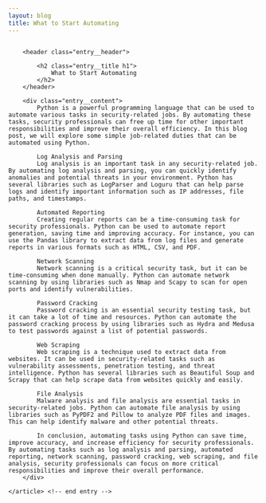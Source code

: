```yaml
---
layout: blog
title: What to Start Automating
---
```



<div id="main" class="s-content__main large-8 column">
    <article class="entry">

        <header class="entry__header">

            <h2 class="entry__title h1">
                What to Start Automating
            </h2>        
        </header>
        
        <div class="entry__content">
            Python is a powerful programming language that can be used to automate various tasks in security-related jobs. By automating these tasks, security professionals can free up time for other important responsibilities and improve their overall efficiency. In this blog post, we will explore some simple job-related duties that can be automated using Python.

            Log Analysis and Parsing
            Log analysis is an important task in any security-related job. By automating log analysis and parsing, you can quickly identify anomalies and potential threats in your environment. Python has several libraries such as LogParser and Loguru that can help parse logs and identify important information such as IP addresses, file paths, and timestamps.

            Automated Reporting
            Creating regular reports can be a time-consuming task for security professionals. Python can be used to automate report generation, saving time and improving accuracy. For instance, you can use the Pandas library to extract data from log files and generate reports in various formats such as HTML, CSV, and PDF.

            Network Scanning
            Network scanning is a critical security task, but it can be time-consuming when done manually. Python can automate network scanning by using libraries such as Nmap and Scapy to scan for open ports and identify vulnerabilities.

            Password Cracking
            Password cracking is an essential security testing task, but it can take a lot of time and resources. Python can automate the password cracking process by using libraries such as Hydra and Medusa to test passwords against a list of potential passwords.

            Web Scraping
            Web scraping is a technique used to extract data from websites. It can be used in security-related tasks such as vulnerability assessments, penetration testing, and threat intelligence. Python has several libraries such as Beautiful Soup and Scrapy that can help scrape data from websites quickly and easily.

            File Analysis
            Malware analysis and file analysis are essential tasks in security-related jobs. Python can automate file analysis by using libraries such as PyPDF2 and Pillow to analyze PDF files and images. This can help identify malware and other potential threats.

            In conclusion, automating tasks using Python can save time, improve accuracy, and increase efficiency for security professionals. By automating tasks such as log analysis and parsing, automated reporting, network scanning, password cracking, web scraping, and file analysis, security professionals can focus on more critical responsibilities and improve their overall performance.
        </div> 

    </article> <!-- end entry -->

</div> <!-- end main -->   
